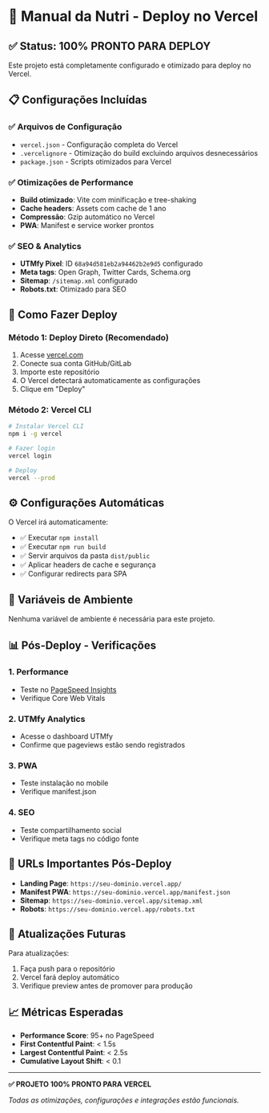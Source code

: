 # 🚀 Manual da Nutri - Deploy no Vercel

## ✅ Status: 100% PRONTO PARA DEPLOY

Este projeto está completamente configurado e otimizado para deploy no Vercel.

## 📋 Configurações Incluídas

### ✅ Arquivos de Configuração
- `vercel.json` - Configuração completa do Vercel
- `.vercelignore` - Otimização do build excluindo arquivos desnecessários
- `package.json` - Scripts otimizados para Vercel

### ✅ Otimizações de Performance
- **Build otimizado**: Vite com minificação e tree-shaking
- **Cache headers**: Assets com cache de 1 ano
- **Compressão**: Gzip automático no Vercel
- **PWA**: Manifest e service worker prontos

### ✅ SEO & Analytics
- **UTMfy Pixel**: ID `68a94d581eb2a94462b2e9d5` configurado
- **Meta tags**: Open Graph, Twitter Cards, Schema.org
- **Sitemap**: `/sitemap.xml` configurado
- **Robots.txt**: Otimizado para SEO

## 🚀 Como Fazer Deploy

### Método 1: Deploy Direto (Recomendado)
1. Acesse [vercel.com](https://vercel.com)
2. Conecte sua conta GitHub/GitLab
3. Importe este repositório
4. O Vercel detectará automaticamente as configurações
5. Clique em "Deploy"

### Método 2: Vercel CLI
```bash
# Instalar Vercel CLI
npm i -g vercel

# Fazer login
vercel login

# Deploy
vercel --prod
```

## ⚙️ Configurações Automáticas

O Vercel irá automaticamente:
- ✅ Executar `npm install`
- ✅ Executar `npm run build`
- ✅ Servir arquivos da pasta `dist/public`
- ✅ Aplicar headers de cache e segurança
- ✅ Configurar redirects para SPA

## 🔧 Variáveis de Ambiente

Nenhuma variável de ambiente é necessária para este projeto.

## 📊 Pós-Deploy - Verificações

### 1. Performance
- Teste no [PageSpeed Insights](https://pagespeed.web.dev/)
- Verifique Core Web Vitals

### 2. UTMfy Analytics
- Acesse o dashboard UTMfy
- Confirme que pageviews estão sendo registrados

### 3. PWA
- Teste instalação no mobile
- Verifique manifest.json

### 4. SEO
- Teste compartilhamento social
- Verifique meta tags no código fonte

## 🎯 URLs Importantes Pós-Deploy

- **Landing Page**: `https://seu-dominio.vercel.app/`
- **Manifest PWA**: `https://seu-dominio.vercel.app/manifest.json`
- **Sitemap**: `https://seu-dominio.vercel.app/sitemap.xml`
- **Robots**: `https://seu-dominio.vercel.app/robots.txt`

## 🔄 Atualizações Futuras

Para atualizações:
1. Faça push para o repositório
2. Vercel fará deploy automático
3. Verifique preview antes de promover para produção

## 📈 Métricas Esperadas

- **Performance Score**: 95+ no PageSpeed
- **First Contentful Paint**: < 1.5s
- **Largest Contentful Paint**: < 2.5s
- **Cumulative Layout Shift**: < 0.1

---

**✅ PROJETO 100% PRONTO PARA VERCEL**

*Todas as otimizações, configurações e integrações estão funcionais.*
